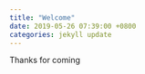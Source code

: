 ```yaml
---
title: "Welcome"
date: 2019-05-26 07:39:00 +0800
categories: jekyll update
---
```


Thanks for coming
